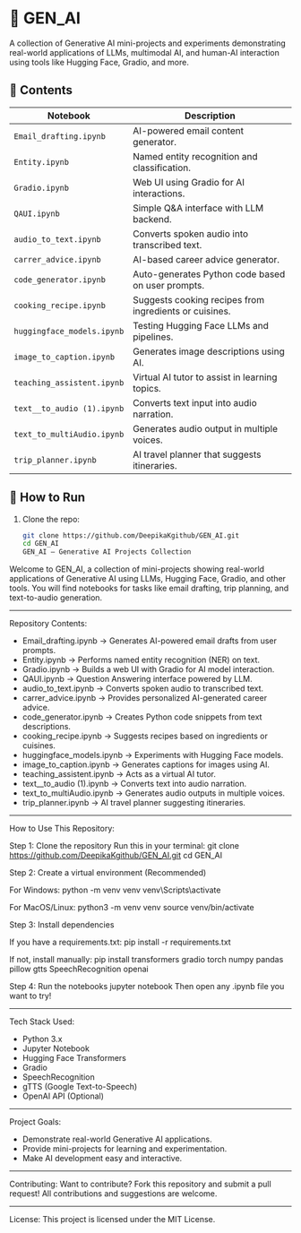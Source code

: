 # 🧠 GEN_AI

A collection of Generative AI mini-projects and experiments demonstrating real-world applications of LLMs, multimodal AI, and human-AI interaction using tools like Hugging Face, Gradio, and more.

## 📂 Contents

| Notebook                    | Description                                              |
|----------------------------|----------------------------------------------------------|
| `Email_drafting.ipynb`     | AI-powered email content generator.                      |
| `Entity.ipynb`             | Named entity recognition and classification.             |
| `Gradio.ipynb`             | Web UI using Gradio for AI interactions.                 |
| `QAUI.ipynb`               | Simple Q&A interface with LLM backend.                   |
| `audio_to_text.ipynb`      | Converts spoken audio into transcribed text.             |
| `carrer_advice.ipynb`      | AI-based career advice generator.                        |
| `code_generator.ipynb`     | Auto-generates Python code based on user prompts.        |
| `cooking_recipe.ipynb`     | Suggests cooking recipes from ingredients or cuisines.   |
| `huggingface_models.ipynb` | Testing Hugging Face LLMs and pipelines.                 |
| `image_to_caption.ipynb`   | Generates image descriptions using AI.                   |
| `teaching_assistent.ipynb` | Virtual AI tutor to assist in learning topics.           |
| `text__to_audio (1).ipynb` | Converts text input into audio narration.                |
| `text_to_multiAudio.ipynb` | Generates audio output in multiple voices.               |
| `trip_planner.ipynb`       | AI travel planner that suggests itineraries.             |

## 🚀 How to Run

1. Clone the repo:
   ```bash
   git clone https://github.com/DeepikaKgithub/GEN_AI.git
   cd GEN_AI
   GEN_AI — Generative AI Projects Collection

Welcome to GEN_AI, a collection of mini-projects showing real-world applications of Generative AI using LLMs, Hugging Face, Gradio, and other tools. You will find notebooks for tasks like email drafting, trip planning, and text-to-audio generation.

---

Repository Contents:

- Email_drafting.ipynb  → Generates AI-powered email drafts from user prompts.
- Entity.ipynb  → Performs named entity recognition (NER) on text.
- Gradio.ipynb  → Builds a web UI with Gradio for AI model interaction.
- QAUI.ipynb  → Question Answering interface powered by LLM.
- audio_to_text.ipynb  → Converts spoken audio to transcribed text.
- carrer_advice.ipynb  → Provides personalized AI-generated career advice.
- code_generator.ipynb  → Creates Python code snippets from text descriptions.
- cooking_recipe.ipynb  → Suggests recipes based on ingredients or cuisines.
- huggingface_models.ipynb  → Experiments with Hugging Face models.
- image_to_caption.ipynb  → Generates captions for images using AI.
- teaching_assistent.ipynb  → Acts as a virtual AI tutor.
- text__to_audio (1).ipynb  → Converts text into audio narration.
- text_to_multiAudio.ipynb  → Generates audio outputs in multiple voices.
- trip_planner.ipynb  → AI travel planner suggesting itineraries.

---

How to Use This Repository:

Step 1: Clone the repository
Run this in your terminal:
git clone https://github.com/DeepikaKgithub/GEN_AI.git
cd GEN_AI

Step 2: Create a virtual environment (Recommended)

For Windows:
python -m venv venv
venv\Scripts\activate

For MacOS/Linux:
python3 -m venv venv
source venv/bin/activate

Step 3: Install dependencies

If you have a requirements.txt:
pip install -r requirements.txt

If not, install manually:
pip install transformers gradio torch numpy pandas pillow gtts SpeechRecognition openai

Step 4: Run the notebooks
jupyter notebook
Then open any .ipynb file you want to try!

---

Tech Stack Used:
- Python 3.x
- Jupyter Notebook
- Hugging Face Transformers
- Gradio
- SpeechRecognition
- gTTS (Google Text-to-Speech)
- OpenAI API (Optional)

---

Project Goals:
- Demonstrate real-world Generative AI applications.
- Provide mini-projects for learning and experimentation.
- Make AI development easy and interactive.

---

Contributing:
Want to contribute? Fork this repository and submit a pull request!
All contributions and suggestions are welcome.

---

License:
This project is licensed under the MIT License.

